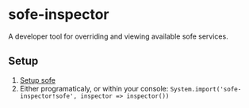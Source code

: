 # sofe-inspector
A developer tool for overriding and viewing available sofe services.

## Setup
1. [Setup sofe](https://github.com/CanopyTax/sofe)
2. Either programaticaly, or within your console: `System.import('sofe-inspector!sofe', inspector => inspector())`
